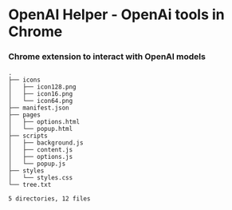# OpenAI Helper - OpenAi tools in Chrome
### Chrome extension to interact with OpenAI models

```
.
├── icons
│   ├── icon128.png
│   ├── icon16.png
│   └── icon64.png
├── manifest.json
├── pages
│   ├── options.html
│   └── popup.html
├── scripts
│   ├── background.js
│   ├── content.js
│   ├── options.js
│   └── popup.js
├── styles
│   └── styles.css
└── tree.txt

5 directories, 12 files
```
